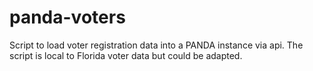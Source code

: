 panda-voters
============

Script to load voter registration data into a PANDA instance via api.
The script is local to Florida voter data but could be adapted.
